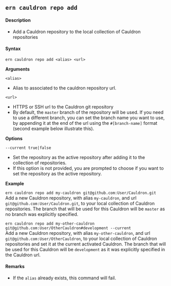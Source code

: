 ## `ern cauldron repo add`

#### Description

* Add a Cauldron repository to the local collection of Cauldron repositories  

#### Syntax

`ern cauldron repo add <alias> <url>`  

**Arguments**

`<alias>`

* Alias to associated to the cauldron repository url.

`<url>`

* HTTPS or SSH url to the Cauldron git repository
* By default, the `master` branch of the repository will be used. If you need to use a different branch, you can set the branch name you want to use, by appending it at the end of the url using the `#[branch-name]` format (second example below illustrate this).

**Options**  

`--current true|false`

* Set the repository as the active repository after adding it to the collection of repositories.  
* If this option is not provided, you are prompted to choose if you want to set the repository as the active repository.  

**Example**  

`ern cauldron repo add my-cauldron git@github.com:User/Cauldron.git`  
Add a new Cauldron repository, with alias `my-cauldron`, and url `git@github.com:User/Cauldron.git`, to your local collection of Cauldron repositories. The branch that will be used for this Cauldron will be `master` as no branch was explicitly specified.

`ern cauldron repo add my-other-cauldron git@github.com:User/OtherCauldron#development --current`  
Add a new Cauldron repository, with alias `my-other-cauldron`, and url `git@github.com:User/OtherCauldron`, to your local collection of Cauldron repositories and set it at the current activated Cauldron. The branch that will be used for this Cauldron will be `development` as it was explicitly specified in the Cauldron url.

#### Remarks

* If the `alias` already exists, this command will fail.
